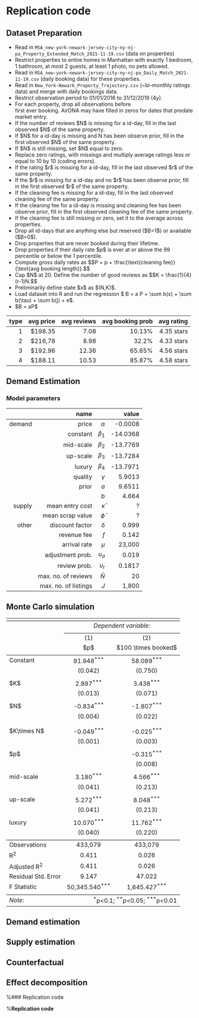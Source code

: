# Replication code

## Dataset Preparation

<ul>
  <li>Read in <code>MSA_new-york-newark-jersey-city-ny-nj-pa_Property_Extended_Match_2021-11-19.csv</code> (data on properties) </li>
  <li>Restrict properties to entire homes in Manhattan with exactly 1 bedroom, 1 bathroom, at most 2 guests, at least 1 photo, no pets allowed.</li>
  <li>Read in <code>MSA_new-york-newark-jersey-city-ny-nj-pa_Daily_Match_2021-11-19.csv</code> (daily booking data) for these properties. </li>
  <li>Read in <code>New_York-Newark_Property_Trajectory.csv</code> (~bi-monthly ratings data) and merge with daily bookings data. </li>
  <li>Restrict observation period to 01/01/2016 to 31/12/2019 (4y).</li>
  <li>For each property, drop all observations <l>before</li> first ever booking. AirDNA may have filled in zeros for dates that predate market entry.</li>
  <li>If the number of reviews $N$ is missing for a id-day, fill in the last observed $N$ of the same property.</li>
  <li>If $N$ for a id-day is missing and N has been observe prior, fill in the first observed $N$ of the same property.</li>
  <li>If $N$ is still missing, set $N$ equal to zero.</li>
  <li>Replace zero ratings, with missings and multiply average ratings less or equal to 10 by 10 (coding errors).</li>
  <li>If the rating $r$ is missing for a id-day, fill in the last observed $r$ of the same property.</li>
  <li>If the $r$ is missing for a id-day and no $r$ has been observe prior, fill in the first observed $r$ of the same property.</li>
  <li>If the cleaning fee is missing for a id-day, fill in the last observed cleaning fee of the same property.</li>
  <li>If the cleaning fee for a id-day is missing and cleaning fee has been observe prior, fill in the first observed cleaning fee of the same property.</li>
  <li>If the cleaning fee is still missing or zero, set it to the average across properties.</li>
  <li>Drop all id-days that are anything else but reserved ($B=1$) or available ($B=0$).</li> 
  <li>Drop properties that are never booked during their lifetime.</li>
  <li>Drop properties if their daily rate $p$ is ever at or above the 99 percentile or below the 1 percentile.</li>
  <li>Compute <i>gross</i> daily rates as $$P = p + \frac{\text{cleaning fee}}{\text{avg booking length}}.$$</li>
  <li>Cap $N$ at 20. Define the number of good reviews as $$K = \frac{1}{4}(r-1)N.$$</li>
  <li>Preliminarily define state $x$ as $(N,K)$.</li>
  <li>Load dataset into R and run the regression $ B = a P + \sum b(x) + \sum b(\tau) + \sum b(j) + e$. </li>
  <li>$B = aP$ </li>
</ul>

| type | avg price | avg reviews | avg booking prob |  avg rating |
| ---: | ---: | ---------: | ------: | ------: |
| 1 | \$198.35 | 7.08 | 10.13% | 4.35 stars |
| 2 | \$216,78 | 8.98 | 32.2% | 4.33 stars |
| 3 | \$192.96 | 12.36 | 65.65% | 4.56 stars |
| 4 | \$188.11 | 10.53 | 85.87% | 4.58 stars |

## Demand Estimation


### Model parameters

|  | name |            |  value |
| ---: | ---: | ---------: | ------: |
| demand | price | $\alpha$ | -0.0008 |
|| constant | $\beta_1$ | -14.0368 |
|| mid-scale | $\beta_2$ | -13.7769 |
|| up-scale | $\beta_3$ | -13.7284 |
|| luxury | $\beta_4$ | -13.7971 |
|| quality | $\gamma$ | 5.9013 |
|| prior | $a$ | 9.6511 |
||  | $b$ | 4.664 |
| supply | mean entry cost | $\bar \kappa$ | ? |
|| mean scrap value | $\bar \phi$ | ? |
| other | discount factor | $\delta$ | 0.999 |
|  | revenue fee | $f$ | 0.142 |
|  | arrival rate | $\mu$ | 23,000 |
|  | adjustment prob. | $\upsilon_a$ | 0.019 |
|  | review prob. | $\upsilon_r$ | 0.1817 |
|  | max. no. of reviews | $\bar N$ | 20 |
|  | max. no. of listings | $J$ | 1,800 |

## Monte Carlo simulation

<table style="text-align:center"><tr><td colspan="3" style="border-bottom: 1px solid black"></td></tr><tr><td style="text-align:left"></td><td colspan="2"><em>Dependent variable:</em></td></tr>
<tr><td></td><td colspan="2" style="border-bottom: 1px solid black"></td></tr>
<tr><td style="text-align:left"></td><td>(1)</td><td>(2)</td></tr>
<tr><td style="text-align:left"></td><td>$p$</td><td>$100 \times booked$</td></tr>
<tr><td colspan="3" style="border-bottom: 1px solid black">
<tr><td style="text-align:left">Constant</td><td>91.948<sup>***</sup></td><td>58.089<sup>***</sup></td></tr>
<tr><td style="text-align:left"></td><td>(0.042)</td><td>(0.750)</td></tr>
<tr><td style="text-align:left"></td><td></td><td></td></tr>
</td></tr><tr><td style="text-align:left">$K$</td><td>2.897<sup>***</sup></td><td>3.438<sup>***</sup></td></tr>
<tr><td style="text-align:left"></td><td>(0.013)</td><td>(0.071)</td></tr>
<tr><td style="text-align:left"></td><td></td><td></td></tr>
<tr><td style="text-align:left">$N$</td><td>-0.834<sup>***</sup></td><td>-1.807<sup>***</sup></td></tr>
<tr><td style="text-align:left"></td><td>(0.004)</td><td>(0.022)</td></tr>
<tr><td style="text-align:left"></td><td></td><td></td></tr>
<tr><td style="text-align:left"></td><td></td><td></td></tr>
<tr><td style="text-align:left">$K\times N$</td><td>-0.049<sup>***</sup></td><td>-0.025<sup>***</sup></td></tr>
<tr><td style="text-align:left"></td><td>(0.001)</td><td>(0.003)</td></tr>
<tr><td style="text-align:left"></td><td></td><td></td></tr>
<tr><td style="text-align:left">$p$</td><td></td><td>-0.315<sup>***</sup></td></tr>
<tr><td style="text-align:left"></td><td></td><td>(0.008)</td></tr>
<tr><td style="text-align:left"></td><td></td><td></td></tr>
<tr><td style="text-align:left">mid-scale</td><td>3.180<sup>***</sup></td><td>4.566<sup>***</sup></td></tr>
<tr><td style="text-align:left"></td><td>(0.041)</td><td>(0.213)</td></tr>
<tr><td style="text-align:left"></td><td></td><td></td></tr>
<tr><td style="text-align:left">up-scale</td><td>5.272<sup>***</sup></td><td>8.048<sup>***</sup></td></tr>
<tr><td style="text-align:left"></td><td>(0.041)</td><td>(0.213)</td></tr>
<tr><td style="text-align:left"></td><td></td><td></td></tr>
<tr><td style="text-align:left">luxury</td><td>10.070<sup>***</sup></td><td>11.762<sup>***</sup></td></tr>
<tr><td style="text-align:left"></td><td>(0.040)</td><td>(0.220)</td></tr>
<tr><td colspan="3" style="border-bottom: 1px solid black"></td></tr><tr><td style="text-align:left">Observations</td><td>433,079</td><td>433,079</td></tr>
<tr><td style="text-align:left">R<sup>2</sup></td><td>0.411</td><td>0.026</td></tr>
<tr><td style="text-align:left">Adjusted R<sup>2</sup></td><td>0.411</td><td>0.026</td></tr>
<tr><td style="text-align:left">Residual Std. Error</td><td>9.147</td><td>47.022</td></tr>
<tr><td style="text-align:left">F Statistic</td><td>50,345.540<sup>***</sup></td><td>1,645.427<sup>***</sup> </td></tr>
<tr><td colspan="3" style="border-bottom: 1px solid black"></td></tr><tr><td style="text-align:left"><em>Note:</em></td><td colspan="2" style="text-align:right"><sup>*</sup>p<0.1; <sup>**</sup>p<0.05; <sup>***</sup>p<0.01</td></tr>
</table>

## Demand estimation

## Supply estimation

## Counterfactual

## Effect decomposition

%### Replication code

%**Replication code**
